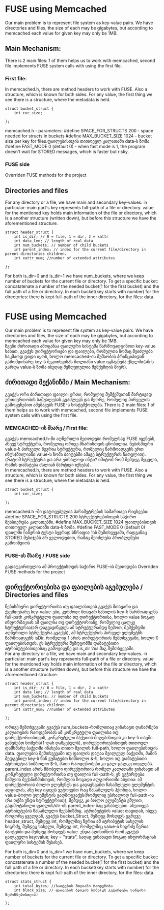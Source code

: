 # FUSE using Memcached
Our main problem is to represent file system as key-value pairs. We have directories and files, the size of each may be gigabytes, but according to memcached each value for given key may only be 1MB.  

##  Main Mechanism:
There is 2 main files: 1 of them helps us to work with memcached, second file implements FUSE system calls with using the first file.
### First file:
In memcached.h, there are method headers to work with FUSE. Also a structure, which is known for both sides.
For any value, the first thing we see there is a structure, where the metadata is held.
```
struct bucket_struct {
	int cur_size;

};
```
memcached.h - parameters:
#define SPACE_FOR_STRUCTS 200 -  space needed for structs in buckets
#define MAX_BUCKET_SIZE 1024 - bucket size per key for files.ფაილებისთვის თითოეულ კალათაში data-ს ზომა.
#define FAST_MODE 0 (default 0) - when fast mode is 1, the program doesn't wait for STORED messages, which is faster but risky.


### FUSE side
Overriden FUSE methods for the project
## Directories and files
For any directory or a file, we have main and secondary key-values.
in particular: main part's key represents full-path of a file or directory. value for the mentioned key holds main information of the file or directory, which is a another structure (written down), but before this structure we have the aforementioned structure. 
```
struct header_struct {
	int is_dir; // 0 = file, 1 = dir, 2 = xattr
	int data_len; // length of real data	
	int num_buckets; // number of child buckets
	int parent_index; // index for the current file/directory in parent directories children.
	int xattr_num; //number of extended attributes
	
};
```

For both is_dir=0 and is_dir=1 we have num_buckets, where we keep number of buckets for the current file or directory. To get a specific bucket: concatatenate a number of the needed bucket(1 for the first bucket) and the full path of a file or directory. In each bucket(key starts with number) for the directories: there is kept full-path of the inner directory, for the files: data.


















# FUSE using Memcached
Our main problem is to represent file system as key-value pairs. We have directories and files, the size of each may be gigabytes, but according to memcached each value for given key may only be 1MB.  
ჩვენი ძირითადი ამოცანაა ფაილური სისტემა წარმოვადგინოთ key-value სახით, გვაქვს დირექტორიები და ფაილები, რომელთა ზომაც შეიძლება საკმაოდ დიდი იყოს, ხოლო memcached-ის მუშაობის პრინციპიდან გამომდინარე key-ს შეკითხვისას მთლიანი value იგზავნება ქსელში(ამის გარდა value-ს ზომა ისედაც შეზღუდულია მემქეშდის მიერ).
## ძირითადი მექანიზმი / Main Mechanism:
გვაქვს ორი ძირითადი ფაილი: ერთი, რომელიც მემქეშდთან მარტივად ურთიერთობის საშუალებას გვაძლევს და მეორე, რომელიც პირველის გამოყენებით ამუშავებს FUSE-ს სისტემქოლებს.
There is 2 main files: 1 of them helps us to work with memcached, second file implements FUSE system calls with using the first file.
### MEMCACHED-ის მხარე / First file:
გვაქვს memcached.h-ში აღწერილი მეთოდები რომელსაც FUSE იყენებს, ასევე სტრუქტურა, რომელიც ორივე მხარისთვის ცნობილია.
ნებისმიერი value-ს პირველი წევრია სტრუქტურა, რომელიც წარმოადგენს ერთ ინტს(მთლიანი value-ს ზომა ბაიტებში ამავე სტრუქტურის ჩათვლით). (რატომ სტრუქტურა და არა უბრალოდ ინტი? იმიტომ რომ შემდეგ შეცვლა, რამის დამატება ძალიან მარტივი იქნება).  
In memcached.h, there are method headers to work with FUSE. Also a structure, which is known for both sides.
For any value, the first thing we see there is a structure, where the metadata is held.
```
struct bucket_struct {
	int cur_size;

};
```
memcached.h -ში დატოვებულია პარამეტრების სამართავი რიცხვები:
#define SPACE_FOR_STRUCTS 200 სტრუქტურებისთვის საჭირო მეხსიერება კალათებში.
#define MAX_BUCKET_SIZE 1024 ფაილებისთვის თითოეულ კალათაში data-ს ზომა.
#define FAST_MODE 0 (default 0) ფაილში ჩაწერის ტესტი ბევრად სწრაფია 1ის შემთხვევაში, რადგანაც STORED მესიჯებს არ ველოდებით, რამაც შეიძლება პრობლემები გამოიწვიოს

### FUSE-ის მხარე / FUSE side
გადატვირთულია ამ პროექტისთვის საჭირო FUSE-ის მეთოდები
Overriden FUSE methods for the project
## დირექტორიებისა და ფაილების აგებულება / Directories and files
ნებისმიერი დირექტორიისა თუ ფაილისთვის გვაქვს მთავარი და ქვემდებარე key-value-ები,
კერძოდ: მთავარ ნაწილის key-ს წარმოადგენს full-path კონკრეტული ფაილისა თუ დირექტორიისა, ხოლო value ზოგად ინფორმაციას ამ ფაილსა თუ დირექტორიაზე, რომელიც ცალკე სტრუქტურაა(არ დაგვავიწყდეს ამ სტრუქტურამდე ზემოთ, მემქეშდში აღწერილი სტრუქტურა გვაქვს), ამ სტრუქტურის პირველ ელემეტნს წარმოადგენს isDir, რომელიც 1 არის დირექტორიის შემთხვევაში, ხოლო 0 ფაილებისთვის.
ეს სტრუქტურა შემდგომში დამატებითი ატრიბუტებისთვისაც გამოვიყენე და is_dir 2ია მაგ შემთხვევაში.  
For any directory or a file, we have main and secondary key-values.
in particular: main part's key represents full-path of a file or directory. value for the mentioned key holds main information of the file or directory, which is a another structure (written down), but before this structure we have the aforementioned structure. 
```
struct header_struct {
	int is_dir; // 0 = file, 1 = dir, 2 = xattr
	int data_len; // length of real data	
	int num_buckets; // number of child buckets
	int parent_index; // index for the current file/directory in parent directories children.
	int xattr_num; //number of extended attributes
	
};
```
ორივე შემთხვევაში გვაქვს num_buckets-რომლითაც ვინახავთ დანარჩენი კალათების რაოდენობას ამ კონკრეტული ფაილისა თუ დირექტორიისთვის, კონკრეტული ბაქეთის მიღებისთვის კი key-ს თავში ვაწებებთ ნომერს(1-დან დაწყებულს), დირექტორიებისთვის თითოელ დამხმარე ბაქეთში ინახება თითო შვილის full-path, ხოლო ფაილებისთვის data.
ფაილების შემთხვევაში თუ ფაილის დატაა შვილეულ ბაქეთში, მაშინ შედგენილ key-ს წინ ვუმატებთ სიმბოლო &-ს, ხოლო თუ დამატებითი ატრიბუტია სიმბოლო $-ს, მათი რაოდენობები კი ცალ-ცალკე ითვლება.
parent_index არის მშობელი დირექტორიის რომელ კალათაში ვინახავთ ამ კონკრეტული დირექტორიისა თუ ფაილის full-path-ს, ეს გვჭირდება წაშლის მექანიზმისთვის, რომლის ზოგადი ალგორითმი ასეთია: ამ დირექტორიის ბოლო ელემენტს  და გადავსვამთ წასაშლელი ელემენტის ადგილას, ანუ key იგივეს ვუტოვებთ რაც წასაშლელს ჰქონდა, ხოლო value-ბოლო ელემენტის გადმოგვაქვს(რომელიც უბრალოდ full-path-ია (რა თქმა უნდა სტრუქტურით)), შემდეგ კი ბოლო ელემენტს ვშლით, გადმოტანილი ფაილის/dir-ის parent_index-საც ვანახლებთ. ასეთივეა ატრიბუტების წასაშლელი მექანიზმიც.
ატრიბუტების value: თავიდან, ისევე როგორც ყველგან, გვაქვს bucket_Struct, შემდეგ მოსდევს ეგრევე header_struct, შემდეგ int, რომელშიც წერია ამ ატრიბუტის სახელის სიგრძე, შემდეგ სახელი, შემდეგ int, რომელშიც value-ს სიგრძე წერია ბაიტებში და შემდეგ მოსდევს value.
უნდა აღინიშნოს რომ გვაქვს ცალკეული key:value; key = "stats", სადაც ვინახავთ ზოგად ინფორმაციას ფაილური სისტემის შესახებ.  

For both is_dir=0 and is_dir=1 we have num_buckets, where we keep number of buckets for the current file or directory. To get a specific bucket: concatatenate a number of the needed bucket(1 for the first bucket) and the full path of a file or directory. In each bucket(key starts with number) for the directories: there is kept full-path of the inner directory, for the files: data.

```
struct stats_struct {
	int total_bytes; //ბაიტების მთლიანი რაოდენობა
	int block_size; // ფაილების ბლოკის ზომა(ეს გვჭირდება საწყისი შემოწმებისთვის)

};
```
